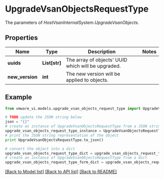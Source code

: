 # UpgradeVsanObjectsRequestType

The parameters of *HostVsanInternalSystem.UpgradeVsanObjects*. 

## Properties
Name | Type | Description | Notes
------------ | ------------- | ------------- | -------------
**uuids** | **List[str]** | The array of objects&#39; UUID which will be upgraded.  | 
**new_version** | **int** | The new version will be applied to objects.  | 

## Example

```python
from vmware_vi.models.upgrade_vsan_objects_request_type import UpgradeVsanObjectsRequestType

# TODO update the JSON string below
json = "{}"
# create an instance of UpgradeVsanObjectsRequestType from a JSON string
upgrade_vsan_objects_request_type_instance = UpgradeVsanObjectsRequestType.from_json(json)
# print the JSON string representation of the object
print UpgradeVsanObjectsRequestType.to_json()

# convert the object into a dict
upgrade_vsan_objects_request_type_dict = upgrade_vsan_objects_request_type_instance.to_dict()
# create an instance of UpgradeVsanObjectsRequestType from a dict
upgrade_vsan_objects_request_type_form_dict = upgrade_vsan_objects_request_type.from_dict(upgrade_vsan_objects_request_type_dict)
```
[[Back to Model list]](../README.md#documentation-for-models) [[Back to API list]](../README.md#documentation-for-api-endpoints) [[Back to README]](../README.md)


